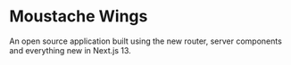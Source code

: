 # Moustache Wings

An open source application built using the new router, server components and everything new in Next.js 13.
